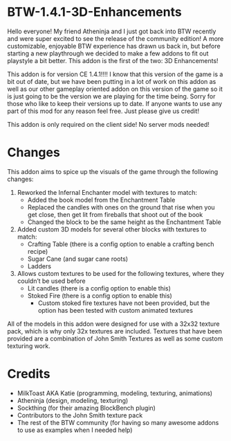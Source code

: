 # BTW-1.4.1-3D-Enhancements

Hello everyone! My friend Atheninja and I just got back into BTW recently and were super excited to see the release of the community edition! A more customizable, enjoyable BTW experience has drawn us back in, but before starting a new playthrough we decided to make a few addons to fit out playstyle a bit better. This addon is the first of the two: 3D Enhancements!

This addon is for version CE 1.4.1!!!!
I know that this version of the game is a bit out of date, but we have been putting in a lot of work on this addon as well as our other gameplay oriented addon on this version of the game so it is just going to be the version we are playing for the time being. Sorry for those who like to keep their versions up to date. If anyone wants to use any part of this mod for any reason feel free. Just please give us credit!

This addon is only required on the client side! No server mods needed!

# Changes
This addon aims to spice up the visuals of the game through the following changes:
1. Reworked the Infernal Enchanter model with textures to match:
   - Added the book model from the Enchantment Table
   - Replaced the candles with ones on the ground that rise when you get close, then get lit from fireballs that shoot out of the book
   - Changed the block to be the same height as the Enchantment Table
2. Added custom 3D models for several other blocks with textures to match:
   - Crafting Table (there is a config option to enable a crafting bench recipe)
   - Sugar Cane (and sugar cane roots)
   - Ladders
3. Allows custom textures to be used for the following textures, where they couldn’t be used before
   - Lit candles (there is a config option to enable this)
   - Stoked Fire (there is a config option to enable this)
     - Custom stoked fire textures have not been provided, but the option has been tested with custom animated textures

All of the models in this addon were designed for use with a 32x32 texture pack, which is why only 32x textures are included. Textures that have been provided are a combination of John Smith Textures as well as some custom texturing work.

# Credits
- MilkToast AKA Katie (programming, modeling, texturing, animations)
- Atheninja (design, modeling, texturing)
- Sockthing (for their amazing BlockBench plugin)
- Contributors to the John Smith texture pack
- The rest of the BTW community (for having so many awesome addons to use as examples when I needed help)
